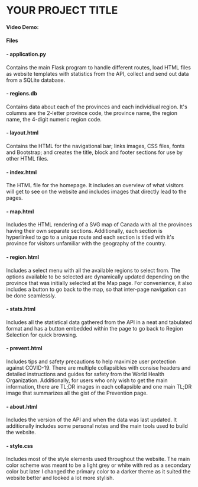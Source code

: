 [//]: # (Your README.md file should be minimally multiple paragraphs in length, and should explain what your project is, what each of the files you wrote for the project contains and does, and if you debated certain design choices, explaining why you made them. Ensure you allocate sufficient time and energy to writing a README.md that you are proud of and that documents your project thoroughly. Be proud of it!)

# YOUR PROJECT TITLE
#### **Video Demo:**  <URL HERE>
#### **Files**
#### - application.py
Contains the main Flask program to handle different routes, load HTML files as website templates with statistics from the API, collect and send out data from a SQLite database. 
#### - regions.db
Contains data about each of the provinces and each individiual region. It's columns are the 2-letter province code, the province name, the region name, the 4-digit numeric region code.
#### - layout.html
Contains the HTML for the navigational bar; links images, CSS files, fonts and Bootstrap; and creates the title, block and footer sections for use by other HTML files.
#### - index.html
The HTML file for the homepage. It includes an overview of what visitors will get to see on the website and includes images that directly lead to the pages.
#### - map.html
Includes the HTML rendering of a SVG map of Canada with all the provinces having their own separate sections. Additionally, each section is hyperlinked to go to a unique route and each section is titled with it's province for visitors unfamiliar with the geography of the country.
#### - region.html
Includes a select menu with all the available regions to select from. The options available to be selected are dynamically updated depending on the province that was initially selected at the Map page. For convenience, it also includes a button to go back to the map, so that inter-page navigation can be done seamlessly. 
#### - stats.html
Includes all the statistical data gathered from the API in a neat and tabulated format and has a button embedded within the page to go back to Region Selection for quick browsing. 
#### - prevent.html
Includes tips and safety precautions to help maximize user protection against COVID-19. There are multiple collapsibles with consise headers and detailed instructions and guides for safety from the World Health Organization. Additionally, for users who only wish to get the main information, there are TL;DR images in each collapsible and one main TL;DR image that summarizes all the gist of the Prevention page.
#### - about.html
Includes the version of the API and when the data was last updated. It additionally includes some personal notes and the main tools used to build the website.
#### - style.css
Includes most of the style elements used throughout the website. The main color scheme was meant to be a light grey or white with red as a secondary color but later I changed the primary color to a darker theme as it suited the website better and looked a lot more stylish.
